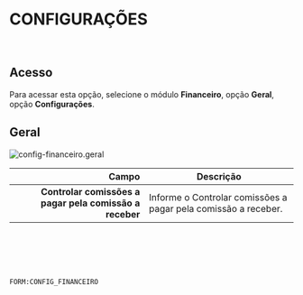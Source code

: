 # CONFIGURAÇÕES
<br>

## Acesso
Para acessar esta opção, selecione o módulo **Financeiro**, opção **Geral**, opção **Configurações**.
<br>

## Geral
![config-financeiro.geral](https://raw.githubusercontent.com/netforcews/docs-siscom/master/financeiro/imagens/config-financeiro.geral.png)

Campo | Descrição
--:|---
**Controlar comissões a pagar pela comissão a receber** | Informe o Controlar comissões a pagar pela comissão a receber.
<br>
<br>
<br>
<br>

```FORM:CONFIG_FINANCEIRO```
